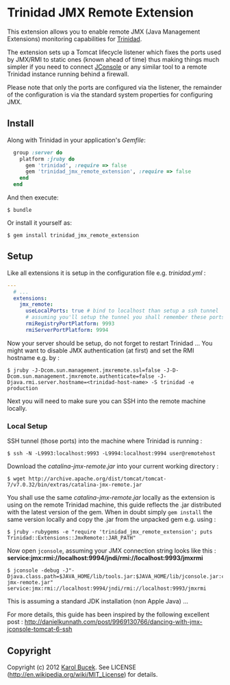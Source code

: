 # Trinidad JMX Remote Extension

This extension allows you to enable remote JMX (Java Management Extensions) 
monitoring capabilities for [Trinidad](https://github.com/trinidad/trinidad/).

The extension sets up a Tomcat lifecycle listener which fixes the ports used by
JMX/RMI to static ones (known ahead of time) thus making things much simpler if
you need to connect [JConsole](http://bit.ly/jconsole) or any similar tool to a
remote Trinidad instance running behind a firewall.

Please note that only the ports are configured via the listener, the remainder 
of the configuration is via the standard system properties for configuring JMX. 

## Install

Along with Trinidad in your application's *Gemfile*:

```ruby
  group :server do
    platform :jruby do
      gem 'trinidad', :require => false
      gem 'trinidad_jmx_remote_extension', :require => false
    end
  end
```

And then execute:

    $ bundle

Or install it yourself as:

    $ gem install trinidad_jmx_remote_extension

## Setup

Like all extensions it is setup in the configuration file e.g. *trinidad.yml* :

```yaml
---
  # ...
  extensions:
    jmx_remote:
      useLocalPorts: true # bind to localhost than setup a ssh tunnel
      # assuming you'll setup the tunnel you shall remember these ports :
      rmiRegistryPortPlatform: 9993
      rmiServerPortPlatform: 9994
```

Now your server should be setup, do not forget to restart Trinidad ... You might
want to disable JMX authentication (at first) and set the RMI hostname e.g. by :

    $ jruby -J-Dcom.sun.management.jmxremote.ssl=false -J-D-Dcom.sun.management.jmxremote.authenticate=false -J-Djava.rmi.server.hostname=<trinidad-host-name> -S trinidad -e production

Next you will need to make sure you can SSH into the remote machine locally.

### Local Setup

SSH tunnel (those ports) into the machine where Trinidad is running :

    $ ssh -N -L9993:localhost:9993 -L9994:localhost:9994 user@remotehost

Download the *catalina-jmx-remote.jar* into your current working directory :

    $ wget http://archive.apache.org/dist/tomcat/tomcat-7/v7.0.32/bin/extras/catalina-jmx-remote.jar

You shall use the same *catalina-jmx-remote.jar* locally as the extension is 
using on the remote Trinidad machine, this guide reflects the .jar distributed 
with the latest version of the gem. When in doubt simply `gem install` the same
version locally and copy the .jar from the unpacked gem e.g. using :

    $ jruby -rubygems -e "require 'trinidad_jmx_remote_extension'; puts Trinidad::Extensions::JmxRemote::JAR_PATH"

Now open `jconsole`, assuming your JMX connection string looks like this :
**service:jmx:rmi://localhost:9994/jndi/rmi://localhost:9993/jmxrmi**

    $ jconsole -debug -J"-Djava.class.path=$JAVA_HOME/lib/tools.jar:$JAVA_HOME/lib/jconsole.jar:catalina-jmx-remote.jar" service:jmx:rmi://localhost:9994/jndi/rmi://localhost:9993/jmxrmi

This is assuming a standard JDK installation (non Apple Java) ...

For more details, this guide has been inspired by the following excellent post :
http://danielkunnath.com/post/9969130766/dancing-with-jmx-jconsole-tomcat-6-ssh

## Copyright

Copyright (c) 2012 [Karol Bucek](https://github.com/kares).
See LICENSE (http://en.wikipedia.org/wiki/MIT_License) for details.
